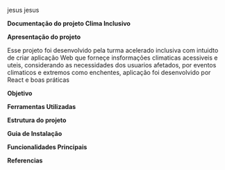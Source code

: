 jesus jesus 


**Documentação do projeto Clima Inclusivo**

**Apresentação do projeto**

Esse projeto foi desenvolvido pela turma acelerado inclusiva com intuidto de criar aplicação Web que forneçe insformações climaticas acessiveis e uteis, considerando as necessidades dos usuarios afetados, por eventos climaticos e extremos como enchentes, aplicação foi desenvolvido por React e boas práticas

**Objetivo**

**Ferramentas Utilizadas**

**Estrutura do projeto**

**Guia de Instalação**

**Funcionalidades Principais**

**Referencias**
